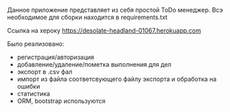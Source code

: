 Данное приложение представляет из себя простой ToDo менеджер.
Всэ необходимое для сборки находится в requirements.txt


Ссылка на хероку https://desolate-headland-01067.herokuapp.com

Было реализовано: 
- регистрация/авторизация
- добавление/удаление/пометка выполнения для дел
- экспорт в .csv фал
- импорт из файла соответсвующего файлу экспорта и обработка на ошибки
- статистика
- ORM, bootstrap используются